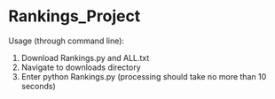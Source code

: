 # Rankings_Project

Usage (through command line):

1. Download Rankings.py and ALL.txt
2. Navigate to downloads directory
3. Enter python Rankings.py (processing should take no more than 10 seconds)
